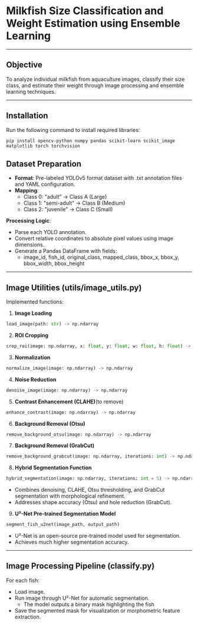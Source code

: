 # Milkfish Size Classification and Weight Estimation using Ensemble Learning

---

## Objective
To analyze individual milkfish from aquaculture images, classify their size class, and estimate their weight through image processing and ensemble learning techniques.

---

## Installation

Run the following command to install required libraries:

```
pip install opencv-python numpy pandas scikit-learn scikit_image matplotlib torch torchvision
```

## Dataset Preparation
- **Format**: Pre-labeled YOLOv5 format dataset with .txt annotation files and YAML configuration.
- **Mapping**:
  - Class 0: "adult" → Class A (Large)
  - Class 1: "semi-adult" → Class B (Medium)
  - Class 2: "juvenile" → Class C (Small)

**Processing Logic**:
- Parse each YOLO annotation.
- Convert relative coordinates to absolute pixel values using image dimensions.
- Generate a Pandas DataFrame with fields:
  - image_id, fish_id, original_class, mapped_class, bbox_x, bbox_y, bbox_width, bbox_height

---

## Image Utilities (utils/image_utils.py)
Implemented functions:

1. **Image Loading**
```python
load_image(path: str) -> np.ndarray
```

2. **ROI Cropping**
```python
crop_roi(image: np.ndarray, x: float, y: float, w: float, h: float) -> np.ndarray
```

3. **Normalization**
```python
normalize_image(image: np.ndarray) -> np.ndarray
```

4. **Noise Reduction**
```python
denoise_image(image: np.ndarray) -> np.ndarray
```

5. **Contrast Enhancement (CLAHE)**(to remove)
```python
enhance_contrast(image: np.ndarray) -> np.ndarray
```

6. **Background Removal (Otsu)**
```python
remove_background_otsu(image: np.ndarray) -> np.ndarray
```

7. **Background Removal (GrabCut)**
```python
remove_background_grabcut(image: np.ndarray, iterations: int) -> np.ndarray
```

8. **Hybrid Segmentation Function**
```python
hybrid_segmentation(image: np.ndarray, iterations: int = 5) -> np.ndarray
```
- Combines denoising, CLAHE, Otsu thresholding, and GrabCut segmentation with morphological refinement.
- Addresses shape accuracy (Otsu) and hole reduction (GrabCut).

9. **U²-Net Pre-trained Segmentation Model**
```python
segment_fish_u2net(image_path, output_path)
```
- U²-Net is an open-source pre-trained model used for segmentation.
- Achieves much higher segmentation accuracy.
---

## Image Processing Pipeline (classify.py)
For each fish:
- Load image.
- Run image through U²-Net for automatic segmentation.
  - The model outputs a binary mask highlighting the fish
- Save the segmented mask for visualization or morphometric feature extraction.
